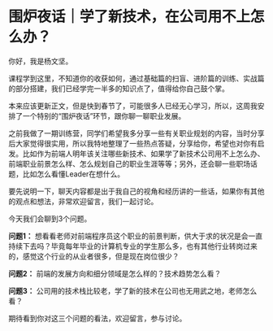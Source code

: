 # 围炉夜话｜学了新技术，在公司用不上怎么办？
你好，我是杨文坚。

课程学到这里，不知道你的收获如何，通过基础篇的扫盲、进阶篇的训练、实战篇的部分搭建，我们已经学完一半多的知识点了，值得给你自己鼓个掌。

本来应该更新正文，但是快到春节了，可能很多人已经无心学习，所以，这周我安排了一个特别的“围炉夜话”环节，跟你聊一聊职业发展。

之前我做了一期训练营，同学们希望我多分享一些有关职业规划的内容，当时分享后大家觉得很实用，所以我特地整理了一些热点答疑，分享给你，希望也对你有启发。比如作为前端人明年该关注哪些新技术、如果学了新技术公司用不上怎么办、前端职业前景怎么样、怎么规划自己的职业生涯等等；另外，还会聊一些职场话题，比如怎么看懂Leader在想什么。

要先说明⼀下，聊天内容都是出于我自己的视⻆和经历讲的一些话，如果你有其他的观点和想法，非常欢迎留言，我们一起讨论。

今天我们会聊到3个问题。

**问题1：** 想看看老师对前端程序员这个职业的前景判断，供大于求的状况是会一直持续下去吗？毕竟每年毕业的计算机专业的学生那么多，也有其他行业转岗过来的，感觉这个行业的从业者很多，但是现在岗位很少？

**问题2：** 前端的发展方向和细分领域是怎么样的？技术趋势怎么看？

**问题3：** 公司用的技术栈比较老，学了新的技术在公司也无用武之地，老师怎么看？

期待看到你对这三个问题的看法，欢迎留言，参与讨论。